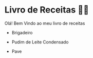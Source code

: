 # Livro de Receitas  :man_cook:

Olá! Bem Vindo ao meu livro de receitas

- Brigadeiro

- Pudim de Leite Condensado

- Pave